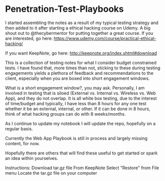 # Penetration-Test-Playbooks

I started assembling the notes as a result of my typical testing strategy and then added to it after starting a ethical hacking course on Udemy. A big shout out to @thecybermentor for putting together a great course. If you are interested, go here: https://www.udemy.com/course/practical-ethical-hacking/

If you want KeepNote, go here: http://keepnote.org/index.shtml#download

This is a collection of testing notes for what I consider budget constrained tests. I have found that, more times than not, sticking to these during testing engagements yields a plethora of feedback and recommendations to the client, especially when you are boxed into short engagement windows.

What is a short engagement window?, you may ask. Personally, I am involved in testing that is siloed (External vs. Internal vs. Wireless vs. Web App), and they do not overlap. It is all white box testing, due to the interest of time/budget and typically, I have less than 8 hours for any one test whether it be an external, internal, or other. If it can be done in 8 hours, think of what hacking groups can do with 8 weeks/months.

As I continue to update my notebook I will update the repo, hopefully on a regular basis.

Currently the Web App Playbook is still in process and largely missing content, for now.

Hopefully there are others that will find these useful to get started or spark an idea within yourselves.

Instructions:
Download tar.gz file
From KeepNote
Select "Restore" from File menu
Locate the tar.gz file on your computer
